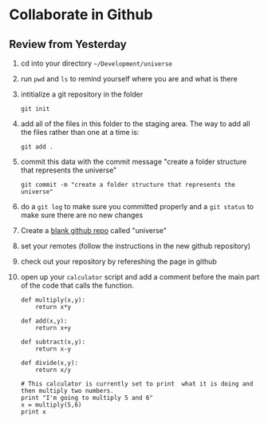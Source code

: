 # Collaborate in Github


## Review from Yesterday

1. cd into your directory `~/Development/universe`
2. run `pwd` and `ls` to remind yourself where you are and what is there
3. intitialize a git repository in the folder

	```
	git init
	```
4. add all of the files in this folder to the staging area. The way to add all the files rather than one at a time is:
	```
	git add .
	```
5. commit this data with the commit message "create a folder structure that represents the universe"
	```
	git commit -m "create a folder structure that represents the universe"
	```
6. do a `git log` to make sure you committed properly and a `git status` to make sure there are no new changes
7. Create a [blank github repo](https://github.com/new) called "universe"
8. set your remotes (follow the instructions in the new github repository)  
9. check out your repository by refereshing the page in github
















3. open up your `calculator` script and add a comment before the main part of the code that calls the function.
	
	```
	def multiply(x,y):
		return x*y
		
	def add(x,y):
		return x+y
		
	def subtract(x,y):
		return x-y
		
	def divide(x,y):
		return x/y
		
	# This calculator is currently set to print  what it is doing and then multiply two numbers.
	print "I'm going to multiply 5 and 6"
	x = multiply(5,6)
	print x	
	```

